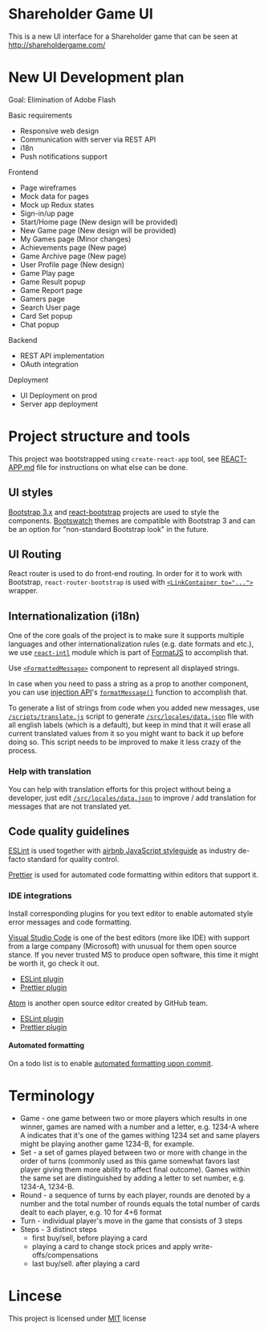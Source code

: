 # Shareholder Game UI

This is a new UI interface for a Shareholder game that can be seen at http://shareholdergame.com/

# New UI Development plan

Goal: Elimination of Adobe Flash

Basic requirements

* Responsive web design
* Communication with server via REST API
* i18n
* Push notifications support

Frontend

* Page wireframes
* Mock data for pages
* Mock up Redux states
* Sign-in/up page
* Start/Home page (New design will be provided)
* New Game page (New design will be provided)
* My Games page (Minor changes)
* Achievements page (New page)
* Game Archive page (New page)
* User Profile page (New design)
* Game Play page
* Game Result popup
* Game Report page
* Gamers page
* Search User page
* Card Set popup
* Chat popup

Backend

* REST API implementation
* OAuth integration

Deployment

* UI Deployment on prod
* Server app deployment

# Project structure and tools

This project was bootstrapped using `create-react-app` tool, see [REACT-APP.md](/REACT-APP.md) file for instructions on what else can be done.

## UI styles

[Bootstrap 3.x](https://getbootstrap.com/docs/3.3/css/) and [react-bootstrap](https://react-bootstrap.github.io/) projects are used to style the components. [Bootswatch](https://bootswatch.com/) themes are compatible with Bootstrap 3 and can be an option for "non-standard Bootstrap look" in the future.

## UI Routing

React router is used to do front-end routing. In order for it to work with Bootstrap, `react-router-bootstrap` is used with [`<LinkContainer to="...">`](https://github.com/react-bootstrap/react-router-bootstrap#example) wrapper.

## Internationalization (i18n)

One of the core goals of the project is to make sure it supports multiple languages and other internationalization rules (e.g. date formats and etc.), we use [`react-intl`](https://github.com/yahoo/react-intl) module which is part of [FormatJS](https://formatjs.io/) to accomplish that.

Use [`<FormattedMessage>`](https://github.com/yahoo/react-intl/wiki/Components#formattedmessage) component to represent all displayed strings.

In case when you need to pass a string as a prop to another component, you can use [injection API](https://github.com/yahoo/react-intl/wiki/API#injection-api)'s [`formatMessage()`](https://github.com/yahoo/react-intl/wiki/API#formatmessage) function to accomplish that.

To generate a list of strings from code when you added new messages, use [`/scripts/translate.js`](/scripts/translate.js) script to generate [`/src/locales/data.json`](/src/locales/data.json) file with all english labels (which is a default), but keep in mind that it will erase all current translated values from it so you might want to back it up before doing so. This script needs to be improved to make it less crazy of the process.

### Help with translation

You can help with translation efforts for this project without being a developer, just edit [`/src/locales/data.json`](/src/locales/data.json) to improve / add translation for messages that are not translated yet.

## Code quality guidelines

[ESLint](https://eslint.org/) is used together with [airbnb JavaScript styleguide](https://github.com/airbnb/javascript) as industry de-facto standard for quality control.

[Prettier](https://github.com/jlongster/prettier) is used for automated code formatting within editors that support it.

### IDE integrations

Install corresponding plugins for you text editor to enable automated style error messages and code formatting.

[Visual Studio Code](https://code.visualstudio.com/) is one of the best editors (more like IDE) with support from a large company (Microsoft) with unusual for them open source stance. If you never trusted MS to produce open software, this time it might be worth it, go check it out.

* [ESLint plugin](https://marketplace.visualstudio.com/items?itemName=dbaeumer.vscode-eslint)
* [Prettier plugin](https://marketplace.visualstudio.com/items?itemName=esbenp.prettier-vscode)

[Atom](https://atom.io/) is another open source editor created by GitHub team.

* [ESLint plugin](https://atom.io/packages/linter-eslint)
* [Prettier plugin](https://atom.io/packages/prettier-atom)

#### Automated formatting

On a todo list is to enable [automated formatting upon commit](/REACT-APP.md#formatting-code-automatically).

# Terminology

* Game - one game between two or more players which results in one winner, games are named with a number and a letter, e.g. 1234-A where A indicates that it's one of the games withing 1234 set and same players might be playing another game 1234-B, for example.
* Set - a set of games played between two or more with change in the order of turns (commonly used as this game somewhat favors last player giving them more ability to affect final outcome). Games within the same set are distinguished by adding a letter to set number, e.g. 1234-A, 1234-B.
* Round - a sequence of turns by each player, rounds are denoted by a number and the total number of rounds equals the total number of cards dealt to each player, e.g. 10 for 4+6 format
* Turn - individual player's move in the game that consists of 3 steps
* Steps - 3 distinct steps
  * first buy/sell, before playing a card
  * playing a card to change stock prices and apply write-offs/compensations
  * last buy/sell. after playing a card

# Lincese

This project is licensed under [MIT](/LICENSE) license
